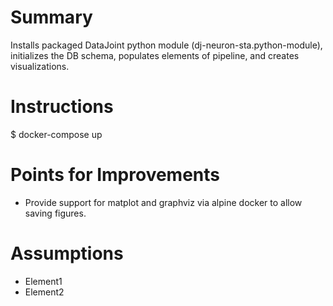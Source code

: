 # Summary

Installs packaged DataJoint python module (dj-neuron-sta.python-module), initializes the DB schema, populates elements of pipeline, and creates visualizations.


# Instructions

$ docker-compose up


# Points for Improvements

- Provide support for matplot and graphviz via alpine docker to allow saving figures.


# Assumptions

- Element1
- Element2
